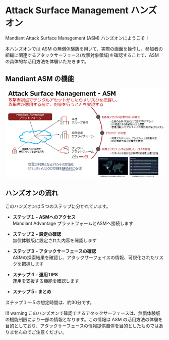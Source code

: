 # Attack Surface Management ハンズオン

Mandiant Attack Surface Management (ASM) ハンズオンにようこそ！ 

本ハンズオンでは ASM の無償体験版を用いて、実際の画面を操作し、参加者の組織に関連するアタックサーフェース(攻撃対象領域)を確認することで、ASM の具体的な活用方法を体験いただきます。

## Mandiant ASM の機能

![](images/2022-08-09-17-38-55-image.png)

## ハンズオンの流れ

このハンズオンは５つのステップに分かれています。

- **ステップ１ - ASMへのアクセス**  
  Mandiant Advantage プラットフォームとASMへ接続します

- **ステップ２ - 設定の確認**  
  無償体験版に設定された内容を確認します

- **ステップ３ - アタックサーフェースの確認**  
  ASMの探索結果を確認し、アタックサーフェイスの情報、可視化されたリスクを把握します

- **ステップ４ - 運用TIPS**  
  運用を支援する機能を確認します

- **ステップ５- まとめ** 

ステップ１～５の想定時間は、約30分です。

!!! warning
    このハンズオンで確認できるアタックサーフェースは、無償体験版の機能制限により一部の情報となります。この情報は ASM の活用方法の体験を目的としており、アタックサーフェースの情報提供自体を目的としたものではありませんのでご注意ください。
